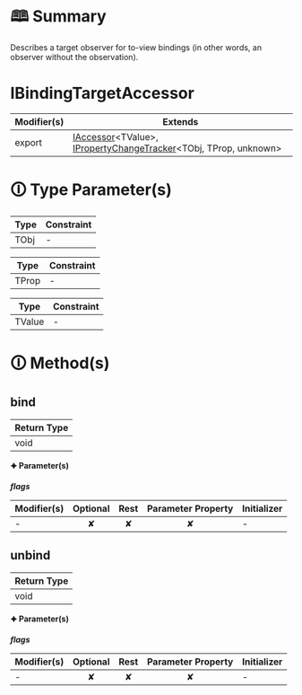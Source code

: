 # &#128366; Summary

Describes a target observer for to-view bindings (in other words, an observer without the observation).

# IBindingTargetAccessor

| Modifier(s)                            | Extends                                    |
|----------------------------------------|--------------------------------------------|
| export | [IAccessor](https://hamedfathi.gitbook.io/aurelia-2-doc-api/runtime/interface/observation/iaccessor)&lt;TValue&gt;, [IPropertyChangeTracker](https://hamedfathi.gitbook.io/aurelia-2-doc-api/runtime/interface/observation/ipropertychangetracker)&lt;TObj, TProp, unknown&gt; |

# &#128712; Type Parameter(s)

| Type | Constraint |
| ---- | ---------- |
| TObj | -          |

| Type  | Constraint |
| ----- | ---------- |
| TProp | -          |

| Type   | Constraint |
| ------ | ---------- |
| TValue | -          |

# &#128712; Method(s)

## bind

| Return Type                       |
|-----------------------------------|
| void |

**&#128966; Parameter(s)**

_**flags**_

| Modifier(s)                              | Optional                           | Rest                          | Parameter Property                          | Initializer                       |
|------------------------------------------|:----------------------------------:|:-----------------------------:|:-------------------------------------------:|-----------------------------------|
| - | ✘  | ✘ | ✘ | - |

## unbind

| Return Type                       |
|-----------------------------------|
| void |

**&#128966; Parameter(s)**

_**flags**_

| Modifier(s)                              | Optional                           | Rest                          | Parameter Property                          | Initializer                       |
|------------------------------------------|:----------------------------------:|:-----------------------------:|:-------------------------------------------:|-----------------------------------|
| - | ✘  | ✘ | ✘ | - |